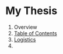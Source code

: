 # My Thesis



1. Overview
1. [Table of Contents](docs/thesis/../../outline.md)
2. [Logistics](docs/thesis/../../logistics.md)
3. 